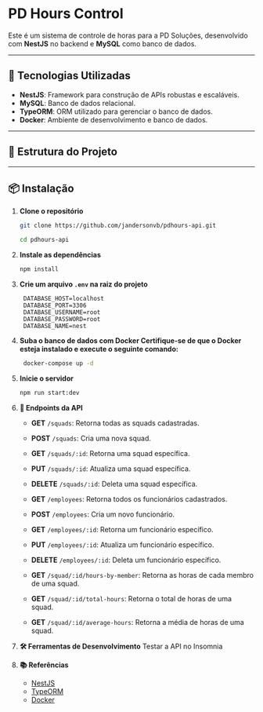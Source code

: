 # PD Hours Control

Este é um sistema de controle de horas para a PD Soluções, desenvolvido com **NestJS** no backend e **MySQL** como banco de dados.

---

## 🚀 Tecnologias Utilizadas

- **NestJS**: Framework para construção de APIs robustas e escaláveis.
- **MySQL**: Banco de dados relacional.
- **TypeORM**: ORM utilizado para gerenciar o banco de dados.
- **Docker**: Ambiente de desenvolvimento e banco de dados.

---

## 📂 Estrutura do Projeto


---

## 📦 Instalação

1. **Clone o repositório**
   ```bash
   git clone https://github.com/jandersonvb/pdhours-api.git

   cd pdhours-api

2. **Instale as dependências**
   ```bash
   npm install

3. **Crie um arquivo `.env` na raiz do projeto**
   ```env
    DATABASE_HOST=localhost
    DATABASE_PORT=3306
    DATABASE_USERNAME=root
    DATABASE_PASSWORD=root
    DATABASE_NAME=nest

4. **Suba o banco de dados com Docker Certifique-se de que o Docker esteja instalado e execute o seguinte comando:**
   ```bash
    docker-compose up -d

5. **Inicie o servidor**
   ```bash
   npm run start:dev

6. **🔄 Endpoints da API**
  
    - **GET** `/squads`: Retorna todas as squads cadastradas.
    - **POST** `/squads`: Cria uma nova squad.
    - **GET** `/squads/:id`: Retorna uma squad específica.
    - **PUT** `/squads/:id`: Atualiza uma squad específica.
    - **DELETE** `/squads/:id`: Deleta uma squad específica.

    - **GET** `/employees`: Retorna todos os funcionários cadastrados.
    - **POST** `/employees`: Cria um novo funcionário.
    - **GET** `/employees/:id`: Retorna um funcionário específico.
    - **PUT** `/employees/:id`: Atualiza um funcionário específico.
    - **DELETE** `/employees/:id`: Deleta um funcionário específico.

    - **GET** `/squad/:id/hours-by-member`: Retorna as horas de cada membro de uma squad.
    - **GET** `/squad/:id/total-hours`: Retorna o total de horas de uma squad.
    - **GET** `/squad/:id/average-hours`: Retorna a média de horas de uma squad.


7. **🛠 Ferramentas de Desenvolvimento**
    Testar a API no Insomnia

8. **📚 Referências**
    - [NestJS](https://nestjs.com/)
    - [TypeORM](https://typeorm.io/)
    - [Docker](https://www.docker.com/)




